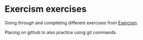 # Exercism exercises

Going through and completing different exercises from [Exercism](https://exercism.io).

Placing on github to also practice using git commands.
